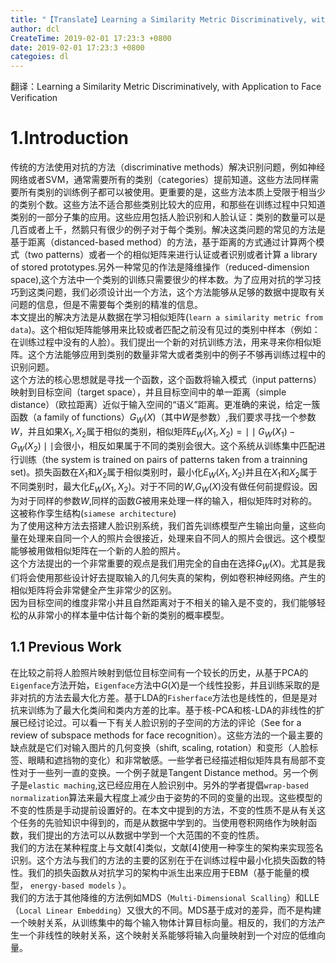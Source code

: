 ```yaml
---
title: "【Translate】Learning a Similarity Metric Discriminatively, with Application to Face Verification"
author: dcl
CreateTime: 2019-02-01 17:23:3 +0800
date: 2019-02-01 17:23:3 +0800
categoies: dl
---
```


翻译：Learning a Similarity Metric Discriminatively, with Application to Face Verification
<!--more-->
# 1.Introduction
传统的方法使用对抗的方法（discriminative methods）解决识别问题，例如神经网络或者SVM，通常需要所有的类别（categories）提前知道。这些方法同样需要所有类别的训练例子都可以被使用。更重要的是，这些方法本质上受限于相当少的类别个数。这些方法不适合那些类别比较大的应用，和那些在训练过程中只知道类别的一部分子集的应用。这些应用包括人脸识别和人脸认证：类别的数量可以是几百或者上千，然鹅只有很少的例子对于每个类别。解决这类问题的常见的方法是基于距离（distanced-based method）的方法，基于距离的方式通过计算两个模式（two patterns）或者一个的相似矩阵来进行认证或者识别或者计算 a library of stored prototypes.另外一种常见的作法是降维操作（reduced-dimension space),这个方法中一个类别的训练只需要很少的样本数。为了应用对抗的学习技巧到这类问题，我们必须设计出一个方法，这个方法能够从足够的数据中提取有关问题的信息，但是不需要每个类别的精准的信息。<br/>
本文提出的解决方法是从数据在学习相似矩阵(`learn a similarity metric from data`)。这个相似矩阵能够用来比较或者匹配之前没有见过的类别中样本（例如：在训练过程中没有的人脸）。我们提出一个新的对抗训练方法，用来寻来你相似矩阵。这个方法能够应用到类别的数量非常大或者类别中的例子不够再训练过程中的识别问题。<br/>
这个方法的核心思想就是寻找一个函数，这个函数将输入模式（input patterns）映射到目标空间（target space），并且目标空间中的单一距离（simple distance）（欧拉距离）近似于输入空间的“语义”距离。更准确的来说，给定一簇函数（a family of functions）$G_W(X)$（其中$W$是参数）,我们要求寻找一个参数$W$，并且如果$X_1,X_2$属于相似的类别，相似矩阵$E_W(X_1,X_2) = \mid\mid G_W(X_1) - G_W(X_2) \mid\mid$会很小，相反如果属于不同的类别会很大。这个系统从训练集中匹配进行训练（the system is trained on pairs of patterns taken from a trainning set)。损失函数在$X_1$和$X_2$属于相似类别时，最小化$E_W(X_1,X_2)$并且在$X_1$和$X_2$属于不同类别时，最大化$E_W(X_1, X_2)$。对于不同的$W$,$G_W(X)$没有做任何前提假设。因为对于同样的参数$W$,同样的函数$G$被用来处理一样的输入，相似矩阵时对称的。这被称作孪生结构(`siamese architecture`)<br/>
为了使用这种方法去搭建人脸识别系统，我们首先训练模型产生输出向量，这些向量在处理来自同一个人的照片会很接近，处理来自不同人的照片会很远。这个模型能够被用做相似矩阵在一个新的人脸的照片。<br/>
这个方法提出的一个非常重要的观点是我们用完全的自由在选择$G_W(X)$。尤其是我们将会使用那些设计好去提取输入的几何失真的架构，例如卷积神经网络。产生的相似矩阵将会非常健全产生非常少的区别。<br/>
因为目标空间的维度非常小并且自然距离对于不相关的输入是不变的，我们能够轻松的从非常小的样本量中估计每个新的类别的概率模型。
## 1.1 Previous Work
在比较之前将人脸照片映射到低位目标空间有一个较长的历史，从基于PCA的`Eigenface`方法开始，`Eigenface`方法中$G(X)$是一个线性投影，并且训练采取的是非对抗的方法去最大化方差。基于LDA的`Fisherface`方法也是线性的，但是是对抗来训练为了最大化类间和类内方差的比率。基于核-PCA和核-LDA的非线性的扩展已经讨论过。可以看一下有关人脸识别的子空间的方法的评论（See for a review of subspace methods for face recognition）。这些方法的一个最主要的缺点就是它们对输入图片的几何变换（shift, scaling, rotation）和变形（人脸标签、眼睛和遮挡物的变化）和非常敏感。一些学者已经描述相似矩阵具有局部不变性对于一些列一直的变换。一个例子就是Tangent Distance method。另一个例子是`elastic maching`,这已经应用在人脸识别中。另外的学者提倡`wrap-based normalization`算法来最大程度上减少由于姿势的不同的变量的出现。这些模型的不变的性质是手动提前设置好的。在本文中提到的方法，不变的性质不是从有关这个任务的先验知识中得到的，而是从数据中学到的。当使用卷积网络作为映射函数，我们提出的方法可以从数据中学到一个大范围的不变的性质。<br/>
我们的方法在某种程度上与文献[4]类似，文献[4]使用一种孪生的架构来实现签名识别。这个方法与我们的方法的主要的区别在于在训练过程中最小化损失函数的特性。我们的损失函数从对抗学习的架构中派生出来应用于EBM（基于能量的模型， `energy-based models`
）。<br/>
我们的方法于其他降维的方法例如MDS（`Multi-Dimensional Scalling`）和LLE（`Local Linear Embedding`）又很大的不同。MDS基于成对的差异，而不是构建一个映射关系，从训练集中的每个输入物体计算目标向量。相反的，我们的方法产生一个非线性的映射关系，这个映射关系能够将输入向量映射到一个对应的低维向量。
